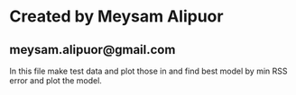 <h1>Created by Meysam Alipuor</h1>
<h2>meysam.alipuor@gmail.com</h2>

<p>
    In this file make test data and plot those in and find best model by min RSS error and plot the model.
<p>